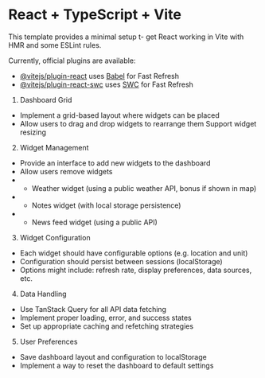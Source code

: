 # React + TypeScript + Vite

This template provides a minimal setup t- get React working in Vite with HMR and some ESLint rules.

Currently, official plugins are available:

- [@vitejs/plugin-react](https://github.com/vitejs/vite-plugin-react/blob/main/packages/plugin-react/README.md) uses [Babel](https://babeljs.io/) for Fast Refresh
- [@vitejs/plugin-react-swc](https://github.com/vitejs/vite-plugin-react-swc) uses [SWC](https://swc.rs/) for Fast Refresh

1. Dashboard Grid
  - Implement a grid-based layout where widgets can be placed
  - Allow users to drag and drop widgets to rearrange them
   Support widget resizing
2. Widget Management
- Provide an interface to add new widgets to the dashboard
- Allow users remove widgets
- - Weather widget (using a public weather API, bonus if shown in map)
- - Notes widget (with local storage persistence)
- - News feed widget (using a public API)
3. Widget Configuration
- Each widget should have configurable options (e.g. location and unit)
- Configuration should persist between sessions (localStorage)
- Options might include: refresh rate, display preferences, data sources, etc.
4. Data Handling
- Use TanStack Query for all API data fetching
- Implement proper loading, error, and success states
- Set up appropriate caching and refetching strategies
5. User Preferences
- Save dashboard layout and configuration to localStorage
- Implement a way to reset the dashboard to default settings

